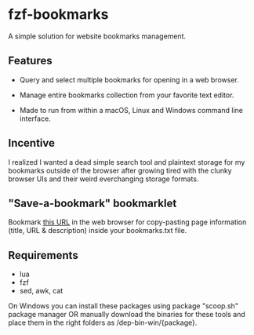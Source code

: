 # fzf-bookmarks

A simple solution for website bookmarks management.

## Features

- Query and select multiple bookmarks for opening in a web browser.

- Manage entire bookmarks collection from your favorite text editor.

- Made to run from within a macOS, Linux and Windows command line interface.

## Incentive

I realized I wanted a dead simple search tool and plaintext storage for my bookmarks outside of the browser after growing tired with the clunky browser UIs and their weird everchanging storage formats.

## "Save-a-bookmark" bookmarklet

Bookmark <a href="javascript:(function()%7B(()%20%3D%3E%20%7Bconst%20metaDescription%20%3D%20document.querySelector(%60meta%5Bname%3D%22description%22%5D%60)%3Bconst%20prepend%20%3D%20%60%20%20%23%20%20%60%3Bconst%20colDelimeter%20%3D%20%60%20%20-%20%20%60%3Bprompt(%60Copy%20this%60%2C%60%24%7Bprepend%7D%24%7Bdocument.title.replace(%2F%5Cs%2B%2Fg%2C%20%60%20%60).trim()%7D%24%7BcolDelimeter%7D%24%7Bwindow.location%7D%24%7BcolDelimeter%7D%24%7BmetaDescription%20%26%26%20metaDescription.content.replace(%2F%5Cs%2B%2Fg%2C%20%60%20%60).trim()%7D%24%7BcolDelimeter%7D%60)%3B%7D)()%7D)()" title="fzf-bookmarks Bookmarklet">this URL</a> in the web browser for copy-pasting page information (title, URL & description) inside your bookmarks.txt file.

## Requirements

- lua
- fzf
- sed, awk, cat

On Windows you can install these packages using package "scoop.sh" package manager OR manually download the binaries for these tools and place them in the right folders as /dep-bin-win/{package}.
